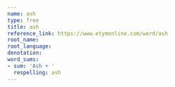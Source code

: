 ```yaml
---
name: ash
type: free
title: ash
reference_link: https://www.etymonline.com/word/ash
root_name: 
root_language: 
denotation: 
word_sums:
- sum: 'Ash + '
  respelling: ash
---
```

